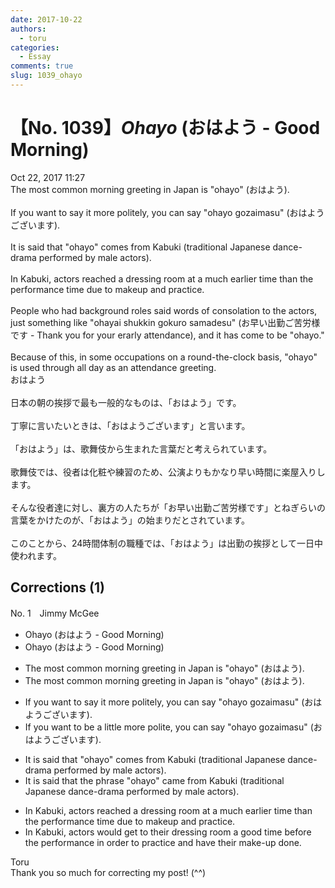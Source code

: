```yaml
---
date: 2017-10-22
authors:
  - toru
categories:
  - Essay
comments: true
slug: 1039_ohayo
---
```


# 【No. 1039】<strong><em>Ohayo</strong></em> (おはよう - Good Morning)
<div class="date">Oct 22, 2017 11:27</div>
<div id="post"><div id="body_show_ori">
The most common morning greeting in Japan is "ohayo" (おはよう).<br/><br/>If you want to say it more politely, you can say "ohayo gozaimasu" (おはようございます).<br/><br/>It is said that "ohayo" comes from Kabuki (traditional Japanese dance-drama performed by male actors).<br/><br/>In Kabuki, actors reached a dressing room at a much earlier time than the performance time due to makeup and practice.<br/><br/>People who had background roles said words of consolation to the actors, just something like "ohayai shukkin gokuro samadesu" (お早い出勤ご苦労様です - Thank you for your erarly attendance), and it has come to be "ohayo."<br/><br/>Because of this, in some occupations on a round-the-clock basis, "ohayo" is used through all day as an attendance greeting.
</div></div>

<!-- more -->

<div id="post_ja"><div id="body_show_mo">
おはよう<br/><br/>日本の朝の挨拶で最も一般的なものは、「おはよう」です。<br/><br/>丁寧に言いたいときは、「おはようございます」と言います。<br/><br/>「おはよう」は、歌舞伎から生まれた言葉だと考えられています。<br/><br/>歌舞伎では、役者は化粧や練習のため、公演よりもかなり早い時間に楽屋入りします。<br/><br/>そんな役者達に対し、裏方の人たちが「お早い出勤ご苦労様です」とねぎらいの言葉をかけたのが、「おはよう」の始まりだとされています。<br/><br/>このことから、24時間体制の職種では、「おはよう」は出勤の挨拶として一日中使われます。
</div></div>

## Corrections (1)
<div id="block"><div class="first_name"> No. 1　<span class="just_name">Jimmy McGee</span></div><div id="block2">
<ul class="correction_field">
<li class="incorrect">Ohayo (おはよう - Good Morning)</li>
<li class="corrected correct">
Ohayo (おはよう - Good Morning)
</li>
</ul>
<ul class="correction_field">
<li class="incorrect">The most common morning greeting in Japan is "ohayo" (おはよう).</li>
<li class="corrected correct">
The most common morning greeting in Japan is "ohayo" (おはよう).
</li>
</ul>
<ul class="correction_field">
<li class="incorrect">If you want to say it more politely, you can say "ohayo gozaimasu" (おはようございます).</li>
<li class="corrected correct">
If you want to be a little more polite, you can say "ohayo gozaimasu" (おはようございます).
</li>
</ul>
<ul class="correction_field">
<li class="incorrect">It is said that "ohayo" comes from Kabuki (traditional Japanese dance-drama performed by male actors).</li>
<li class="corrected correct">
It is said that the phrase "ohayo" came from Kabuki (traditional Japanese dance-drama performed by male actors).
</li>
</ul>
<ul class="correction_field">
<li class="incorrect">In Kabuki, actors reached a dressing room at a much earlier time than the performance time due to makeup and practice.</li>
<li class="corrected correct">
In Kabuki, actors would get to their dressing room a good time before the performance in order to practice and have their make-up done.
</li>
</ul>
</div><div class="name"><span class="just_name">Toru</span><br>
Thank you so much for correcting my post! (^^)
</div>
</div>
